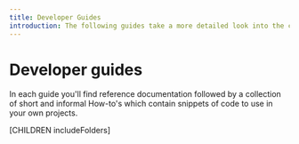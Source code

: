 ```yaml
---
title: Developer Guides
introduction: The following guides take a more detailed look into the core concepts and code examples for building Silverstripe CMS applications.
---
```


# Developer guides

In each guide you'll find reference documentation followed by a collection of short and informal How-to's which contain
 snippets of code to use in your own projects.

[CHILDREN includeFolders]
